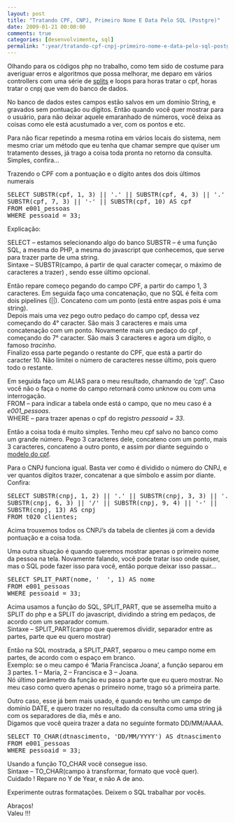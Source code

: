 ```yaml
---
layout: post
title: "Tratando CPF, CNPJ, Primeiro Nome E Data Pelo SQL (Postgre)"
date: 2009-01-21 00:00:00
comments: true
categories: [desenvolvimento, sql]
permalink: ":year/tratando-cpf-cnpj-primeiro-nome-e-data-pelo-sql-postgre/"
---
```


<p>Olhando para os códigos php no trabalho, como tem sido de costume para averiguar erros e algoritmos que possa melhorar, me deparo em vários controllers com uma série de <a href="http://br.php.net/manual/pt_BR/function.split.php">splits</a> e loops para horas tratar o cpf, horas tratar o cnpj que vem do banco de dados.</p>

<p>No banco de dados estes campos estão salvos em um domínio String, e gravados sem pontuação ou dígitos. Então quando você quer mostrar para o usuário, para não deixar aquele emaranhado de números, você deixa as coisas como ele está acustumado a ver, com os pontos e etc.</p>

<p>Para não ficar repetindo a mesma rotina em vários locais do sistema, nem mesmo criar um método que eu tenha que chamar sempre que quiser um tratamento desses, já trago a coisa toda pronta no retorno da consulta. Simples, confira&#8230;</p>

<p>Trazendo o CPF com a pontuação e o dígito antes dos dois últimos numerais</p>

<pre class="brush: sql; title: ; notranslate" title="">SELECT SUBSTR(cpf, 1, 3) || '.' || SUBSTR(cpf, 4, 3) || '.' ||
SUBSTR(cpf, 7, 3) || '-' || SUBSTR(cpf, 10) AS cpf
FROM e001_pessoas
WHERE pessoaid = 33;
</pre>




<!--more-->


<p> Explicação:</p>

<p>SELECT &#8211; estamos selecionando algo do banco SUBSTR &#8211; é uma função SQL, a mesma do PHP, a mesma do javascript que conhecemos, que serve para trazer parte de uma string.<br/>
Sintaxe &#8211; SUBSTR(campo, á partir de qual caracter começar, o máximo de caracteres a trazer) , sendo esse último opcional.</p>

<p>Então repare começo pegando do campo CPF, a partir do campo 1, 3 caracteres. Em seguida faço uma concatenação, que no SQL é feita com dois pipelines (||). Concateno com um ponto (está entre aspas pois é uma string).<br/>
Depois mais uma vez pego outro pedaço do campo cpf, dessa vez começando do 4° caracter. São mais 3 caracteres e mais uma concatenação com um ponto. Novamente mais um pedaço do cpf , começando do 7° caracter. São mais 3 caracteres e agora um dígito, o famoso <em>tracinho</em>.<br/>
Finalizo essa parte pegando o restante do CPF, que está a partir do caracter 10. Não limitei o número de caracteres nesse último, pois quero todo o restante.</p>

<p>Em seguida faço um ALIAS para o meu resultado, chamando de <em>&#8216;cpf&#8217;</em>. Caso você não o faça o nome do campo retornará como unknow ou com uma interrogação.<br/>
FROM &#8211; para indicar a tabela onde está o campo, que no meu caso é a <em>e001_pessoas</em>.<br/>
WHERE &#8211; para trazer apenas o cpf do registro <em>pessoaid = 33</em>.</p>

<p>Então a coisa toda é muito simples. Tenho meu cpf salvo no banco como um grande número. Pego 3 caracteres dele, concateno com um ponto, mais 3 caracteres, concateno a outro ponto, e assim por diante seguindo o <a href="http://en.wikipedia.org/wiki/File:Cpf2.jpg">modelo do cpf</a>.</p>

<p>Para o CNPJ funciona igual. Basta ver como é dividido o número do CNPJ, e ver quantos dígitos trazer, concatenar a que símbolo e assim por diante. Confira:</p>

<pre class="brush: sql; title: ; notranslate" title="">SELECT SUBSTR(cnpj, 1, 2) || '.' || SUBSTR(cnpj, 3, 3) || '.' ||
SUBSTR(cnpj, 6, 3) || '/' || SUBSTR(cnpj, 9, 4) || '-' ||
SUBSTR(cnpj, 13) AS cnpj
FROM t020_clientes;
</pre>


<p>Acima trouxemos todos os CNPJ&#8217;s da tabela de clientes já com a devida pontuação e a coisa toda.</p>

<p>Uma outra situação é quando queremos mostrar apenas o primeiro nome da pessoa na tela. Novamente falando, você pode tratar isso onde quiser, mas o SQL pode fazer isso para você, então porque deixar isso passar&#8230;</p>

<pre class="brush: sql; title: ; notranslate" title="">SELECT SPLIT_PART(nome, '  ', 1) AS nome
FROM e001_pessoas
WHERE pessoaid = 33;
</pre>


<p>Acima usamos a função do SQL, SPLIT_PART, que se assemelha muito a SPLIT do php e a SPLIT do javascript, dividindo a string em pedaços, de acordo com um separador comum.<br/>
Sintaxe &#8211; SPLIT_PART(campo que queremos dividir, separador entre as partes, parte que eu quero mostrar)</p>

<p>Então na SQL mostrada, a SPLIT_PART, separou o meu campo nome em partes, de acordo com o espaço em branco.<br/>
Exemplo: se o meu campo é &#8216;Maria Francisca Joana&#8217;, a função separou em 3 partes. 1 &#8211; Maria, 2 &#8211; Francisca e 3 &#8211; Joana.<br/>
Nó último parâmetro da função eu passo a parte que eu quero mostrar. No meu caso como quero apenas o primeiro nome, trago só a primeira parte.</p>

<p>Outro caso, esse já bem mais usado, é quando eu tenho um campo de domínio DATE, e quero trazer no resultado da consulta como uma string já com os separadores de dia, mês e ano.<br/>
Digamos que você queira trazer a data no seguinte formato DD/MM/AAAA.</p>

<pre class="brush: sql; title: ; notranslate" title="">SELECT TO_CHAR(dtnascimento, 'DD/MM/YYYY') AS dtnascimento
FROM e001_pessoas
WHERE pessoaid = 33;
</pre>


<p>Usando a função TO_CHAR você consegue isso.<br/>
Sintaxe &#8211; TO_CHAR(campo à transformar, formato que você quer).<br/>
Cuidado ! Repare no Y de Year, e não A de ano.</p>

<p>Experimente outras formatações. Deixem o SQL trabalhar por vocês.</p>

<p>Abraços!<br/>
Valeu !!!</p>